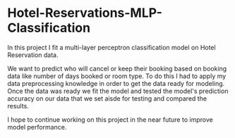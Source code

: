 # Hotel-Reservations-MLP-Classification

In this project I fit a multi-layer perceptron classification model on Hotel Reservation data.

We want to predict who will cancel or keep their booking based on booking data like number of days booked or room type. To do this I had to apply my data preprocessing knowledge in order to get the data ready for modeling. Once the data was ready we fit the model and tested the model's prediction accuracy on our data that we set aisde for testing and compared the results.

I hope to continue working on this project in the near future to improve model performance.
